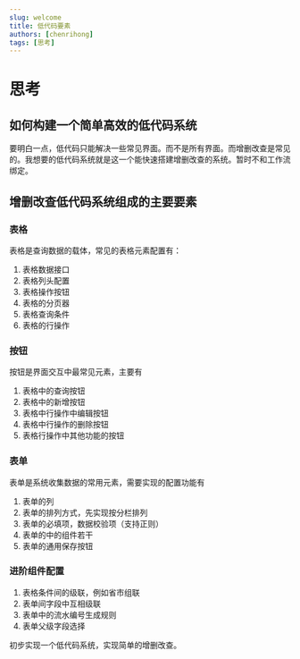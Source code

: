 ```yaml
---
slug: welcome
title: 低代码要素
authors: [chenrihong]
tags: [思考]
---
```


# 思考

## 如何构建一个简单高效的低代码系统

要明白一点，低代码只能解决一些常见界面。而不是所有界面。而增删改查是常见的。我想要的低代码系统就是这一个能快速搭建增删改查的系统。暂时不和工作流绑定。

<!--truncate-->

## 增删改查低代码系统组成的主要要素

### 表格

表格是查询数据的载体，常见的表格元素配置有：
1. 表格数据接口
2. 表格列头配置
3. 表格操作按钮
4. 表格的分页器
5. 表格查询条件
6. 表格的行操作

### 按钮

按钮是界面交互中最常见元素，主要有

1. 表格中的查询按钮
2. 表格中的新增按钮
3. 表格中行操作中编辑按钮
4. 表格中行操作的删除按钮
5. 表格行操作中其他功能的按钮

### 表单

表单是系统收集数据的常用元素，需要实现的配置功能有

1. 表单的列
2. 表单的排列方式，先实现按分栏排列
3. 表单的必填项，数据校验项（支持正则）
4. 表单的中的组件若干
5. 表单的通用保存按钮

### 进阶组件配置

1. 表格条件间的级联，例如省市组联
2. 表单间字段中互相级联
3. 表单中的流水编号生成规则
4. 表单父级字段选择

初步实现一个低代码系统，实现简单的增删改查。
